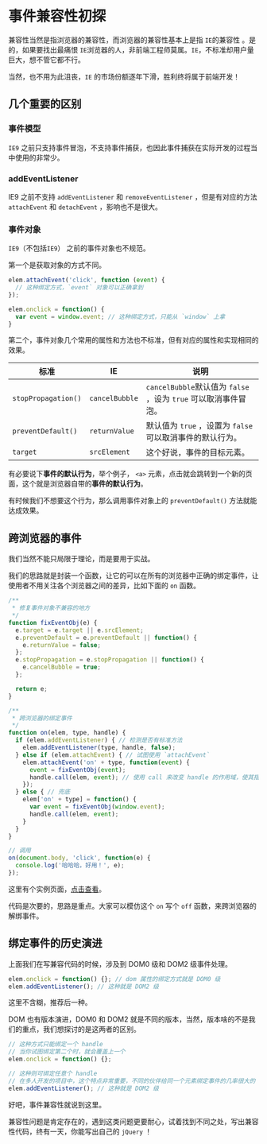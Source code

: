 # 事件兼容性初探

兼容性当然是指浏览器的兼容性，而浏览器的兼容性基本上是指 `IE`的兼容性 。是的，如果要找出最痛恨 `IE`浏览器的人，非前端工程师莫属。`IE`，不标准却用户量巨大，想不管它都不行。

当然，也不用为此沮丧，`IE` 的市场份额逐年下滑，胜利终将属于前端开发！

## 几个重要的区别

### 事件模型

`IE9` 之前只支持事件冒泡，不支持事件捕获，也因此事件捕获在实际开发的过程当中使用的非常少。

### addEventListener

IE9 之前不支持 `addEventListener` 和 `removeEventListener` ，但是有对应的方法 `attachEvent` 和 `detachEvent` ，影响也不是很大。

### 事件对象

`IE9`（不包括`IE9`） 之前的事件对象也不规范。

第一个是获取对象的方式不同。

```js
elem.attachEvent('click', function (event) {
  // 这种绑定方式，`event` 对象可以正确拿到
});

elem.onclick = function() {
  var event = window.event; // 这种绑定方式，只能从 `window` 上拿
}
```

第二个，事件对象几个常用的属性和方法也不标准，但有对应的属性和实现相同的效果。

| 标准                | IE             | 说明                                                         |
| ------------------- | -------------- | ------------------------------------------------------------ |
| `stopPropagation()` | `cancelBubble` | `cancelBubble`默认值为 `false` ，设为 `true` 可以取消事件冒泡。 |
| `preventDefault()`  | `returnValue`  | 默认值为 `true` ，设置为 `false` 可以取消事件的默认行为。    |
| `target`            | `srcElement`   | 这个好说，事件的目标元素。                                   |

有必要说下**事件的默认行为**，举个例子， `<a>` 元素，点击就会跳转到一个新的页面，这个就是浏览器自带的**事件的默认行为**。

有时候我们不想要这个行为，那么调用事件对象上的 `preventDefault()` 方法就能达成效果。

## 跨浏览器的事件

我们当然不能只局限于理论，而是要用于实战。

我们的思路就是封装一个函数，让它的可以在所有的浏览器中正确的绑定事件，让使用者不用关注各个浏览器之间的差异，比如下面的 `on` 函数。

```js
/**
 * 修复事件对象不兼容的地方
 */
function fixEventObj(e) {
  e.target = e.target || e.srcElement;
  e.preventDefault = e.preventDefault || function() {
    e.returnValue = false;
  };
  e.stopPropagation = e.stopPropagation || function() {
    e.cancelBubble = true;
  };

  return e;
}

/**
 * 跨浏览器的绑定事件
 */
function on(elem, type, handle) {
  if (elem.addEventListener) { // 检测是否有标准方法
    elem.addEventListener(type, handle, false);
  } else if (elem.attachEvent) { // 试图使用 `attachEvent`
    elem.attachEvent('on' + type, function(event) {
      event = fixEventObj(event);
      handle.call(elem, event); // 使用 call 来改变 handle 的作用域，使其指向 elem
    });
  } else { // 兜底
    elem['on' + type] = function() {
      var event = fixEventObj(window.event);
      handle.call(elem, event);
    }
  }
}

// 调用
on(document.body, 'click', function(e) {
  console.log('哈哈哈，好用！', e);
});
```

这里有个实例页面，[点击查看](http://coding.imweb.io/demo/p4/event-cross-browser.html)。

代码是次要的，思路是重点。大家可以模仿这个 `on` 写个 `off` 函数，来跨浏览器的解绑事件。

## 绑定事件的历史演进

上面我们在写兼容代码的时候，涉及到 DOM0 级和 DOM2 级事件处理。

```js
elem.onclick = function() {}; // dom 属性的绑定方式就是 DOM0 级
elem.addEventListener(); // 这种就是 DOM2 级
```

这里不含糊，推荐后一种。

DOM 也有版本演进，DOM0 和 DOM2 就是不同的版本，当然，版本啥的不是我们的重点，我们想探讨的是这两者的区别。

```js
// 这种方式只能绑定一个 handle
// 当你试图绑定第二个时，就会覆盖上一个
elem.onclick = function() {}; 

// 这种则可绑定任意个 handle
// 在多人开发的项目中，这个特点非常重要，不同的伙伴给同一个元素绑定事件的几率很大的
elem.addEventListener(); // 这种就是 DOM2 级
```

好吧，事件兼容性就说到这里。

兼容性问题是肯定存在的，遇到这类问题更要耐心，试着找到不同之处，写出兼容性代码，终有一天，你能写出自己的 `jQuery` ！